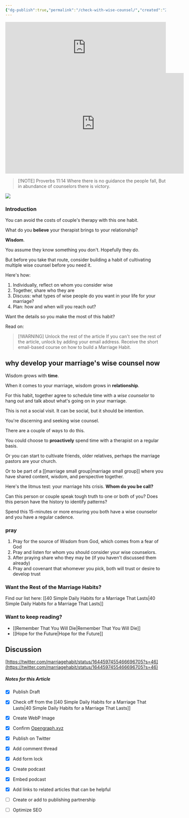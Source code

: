 ```yaml
---
{"dg-publish":true,"permalink":"/check-with-wise-counsel/","created":"2023-03-14T15:05:51.279-07:00"}
---
```


<div class="podcastdotco-wrapper"><iframe data-target="the-marriage-habit/seek-wise-counsel" src="https://play.pod.co/the-marriage-habit/seek-wise-counsel" frameborder="0" width="100%" scrolling="no" style="overflow:hidden;max-width:750px;height:160px;"class="podcastdotco-player podcastdotco-player--episode"></iframe><script src="https://play.pod.co/embed/frame-v1.js"></script></div>

<iframe width="560" height="315" src="https://www.youtube.com/embed/Xt87VvDJkp8" title="YouTube video player" frameborder="0" allow="accelerometer; autoplay; clipboard-write; encrypted-media; gyroscope; picture-in-picture; web-share" allowfullscreen></iframe>


> [!NOTE] Proverbs 11:14
> Where there is no guidance the people fall,
> But in abundance of counselors there is victory.

![](https://res.cloudinary.com/dt9hlo5sw/image/upload/c_scale,w_1080/v1678911732/obsidian/image_iimm3k.png)

### Introduction
You can avoid the costs of couple's therapy with this one habit. 

What do you **believe** your therapist brings to your relationship?

**Wisdom**. 

You assume they know something you don't. Hopefully they do. 

But before you take that route, consider building a habit of cultivating multiple wise counsel before you need it.

Here's how:

1. Individually, reflect on whom you consider wise
2. Together, share who they are
3. Discuss: what types of wise people do you want in your life for your marriage?
4. Plan: how and when will you reach out?

Want the details so you make the most of this habit?

Read on:

> [!WARNING] Unlock the rest of the article
> If you can't see the rest of the article, unlock by adding your email address.  Receive the short email-based course on how to build a Marriage Habit.
<div class="convertful-202420"></div>
<!--- form here -->
<div class="convertful-202420"></div>

## why develop your marriage's wise counsel now

Wisdom grows with **time**. 

When it comes to your marriage, wisdom grows in **relationship**. 

For this habit, together agree to schedule time with a *wise counselor* to hang out and talk about what's going on in your marriage. 

This is not a social visit.  It can be social, but it should be intention.

You're discerning and seeking wise counsel. 

There are a couple of ways to do this.

You could choose to **proactively** spend time with a therapist on a regular basis.

Or you can start to cultivate friends, older relatives, perhaps the marriage pastors are your church.

Or to be part of a [[marriage small group\|marriage small group]] where you have shared content, wisdom, and perspective together.

Here's the litmus test: your marriage hits crisis. **Whom do you be call?**  

Can this person or couple speak tough truth to one or both of you?  Does this person have the history to identify patterns?

Spend this 15-minutes or more ensuring you both have a wise counselor and you have a regular cadence. 

<div class="convertful-202420"></div>

### pray

1. Pray for the source of Wisdom from God, which comes from a fear of God
2. Pray and listen for whom you should consider your wise counselors.
3. After praying share who they may be (if you haven't discussed them already)
4. Pray and covenant that whomever you pick, both will trust or desire to develop trust


### Want the Rest of the Marriage Habits?
Find our list here:  [[40 Simple Daily Habits for a Marriage That Lasts\|40 Simple Daily Habits for a Marriage That Lasts]]

### Want to keep reading?
- [[Remember That You Will Die\|Remember That You Will Die]]
- [[Hope for the Future\|Hope for the Future]]

## Discussion

[https://twitter.com/marriagehabit/status/1644597455466696705?s=46](https://twitter.com/marriagehabit/status/1644597455466696705?s=46)



<!-- HTML Meta Tags --> <title>Check with Wise Counsel</title> <meta name="description" content="Why you should always have a regular check in with wise counsel "> <!-- Facebook Meta Tags --> <meta property="og:url" content="https://themarriagehabit.com/check-with-wise-counsel/"> <meta property="og:type" content="website"> <meta property="og:title" content="Check with Wise Counsel"> <meta property="og:description" content="Why you should always have a regular check in with wise counsel "> <meta property="og:image" content="https://res.cloudinary.com/dt9hlo5sw/image/upload/c_scale,w_1080/v1678911732/obsidian/image_iimm3k.png"> <!-- Twitter Meta Tags --> <meta name="twitter:card" content="summary_large_image"> <meta property="twitter:domain" content="themarriagehabit.com"> <meta property="twitter:url" content="https://themarriagehabit.com/check-with-wise-counsel/"> <meta name="twitter:title" content="Check with Wise Counsel"> <meta name="twitter:description" content="Why you should always have a regular check in with wise counsel "> <meta name="twitter:image" content="https://res.cloudinary.com/dt9hlo5sw/image/upload/c_scale,w_1080/v1678911732/obsidian/image_iimm3k.png"> <!-- Meta Tags Generated via https://www.opengraph.xyz -->

##### Notes for this Article
- [x] Publish Draft
- [x] Check off from the [[40 Simple Daily Habits for a Marriage That Lasts\|40 Simple Daily Habits for a Marriage That Lasts]]
- [x] Create WebP Image
- [x] Confirm [Opengraph.xyz](https://opengraph.xyz)
- [x] Publish on Twitter
- [x] Add comment thread
- [x] Add form lock
- [x] Create podcast
- [x] Embed podcast
- [x] Add links to related articles that can be helpful
- [ ] Create or add to publishing partnership
- [ ] Optimize SEO

